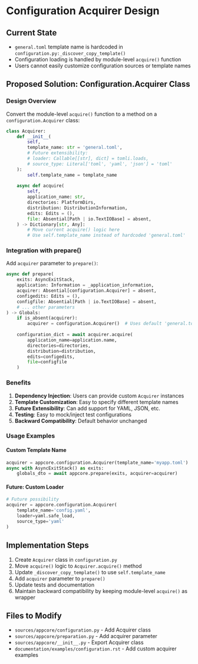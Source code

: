 # Configuration Acquirer Design

## Current State
- `general.toml` template name is hardcoded in `configuration.py:_discover_copy_template()`
- Configuration loading is handled by module-level `acquire()` function
- Users cannot easily customize configuration sources or template names

## Proposed Solution: Configuration.Acquirer Class

### Design Overview
Convert the module-level `acquire()` function to a method on a `configuration.Acquirer` class:

```python
class Acquirer:
    def __init__(
        self,
        template_name: str = 'general.toml',
        # Future extensibility:
        # loader: Callable[[str], dict] = tomli.loads,
        # source_type: Literal['toml', 'yaml', 'json'] = 'toml'
    ):
        self.template_name = template_name
    
    async def acquire(
        self,
        application_name: str,
        directories: PlatformDirs,
        distribution: DistributionInformation,
        edits: Edits = (),
        file: Absential[Path | io.TextIOBase] = absent,
    ) -> Dictionary[str, Any]:
        # Move current acquire() logic here
        # Use self.template_name instead of hardcoded 'general.toml'
```

### Integration with prepare()
Add `acquirer` parameter to `prepare()`:

```python
async def prepare(
    exits: AsyncExitStack,
    application: Information = _application_information,
    acquirer: Absential[configuration.Acquirer] = absent,
    configedits: Edits = (),
    configfile: Absential[Path | io.TextIOBase] = absent,
    # ... other parameters
) -> Globals:
    if is_absent(acquirer):
        acquirer = configuration.Acquirer()  # Uses default 'general.toml'
    
    configuration_dict = await acquirer.acquire(
        application_name=application.name,
        directories=directories,
        distribution=distribution,
        edits=configedits,
        file=configfile
    )
```

### Benefits
1. **Dependency Injection**: Users can provide custom `Acquirer` instances
2. **Template Customization**: Easy to specify different template names
3. **Future Extensibility**: Can add support for YAML, JSON, etc.
4. **Testing**: Easy to mock/inject test configurations
5. **Backward Compatibility**: Default behavior unchanged

### Usage Examples

#### Custom Template Name
```python
acquirer = appcore.configuration.Acquirer(template_name='myapp.toml')
async with AsyncExitStack() as exits:
    globals_dto = await appcore.prepare(exits, acquirer=acquirer)
```

#### Future: Custom Loader
```python
# Future possibility
acquirer = appcore.configuration.Acquirer(
    template_name='config.yaml',
    loader=yaml.safe_load,
    source_type='yaml'
)
```

## Implementation Steps
1. Create `Acquirer` class in `configuration.py`
2. Move `acquire()` logic to `Acquirer.acquire()` method
3. Update `_discover_copy_template()` to use `self.template_name`
4. Add `acquirer` parameter to `prepare()`
5. Update tests and documentation
6. Maintain backward compatibility by keeping module-level `acquire()` as wrapper

## Files to Modify
- `sources/appcore/configuration.py` - Add Acquirer class
- `sources/appcore/preparation.py` - Add acquirer parameter  
- `sources/appcore/__init__.py` - Export Acquirer class
- `documentation/examples/configuration.rst` - Add custom acquirer examples